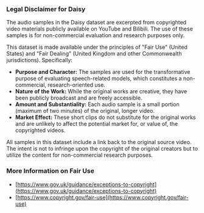 ### Legal Disclaimer for Daisy

The audio samples in the Daisy dataset are excerpted from copyrighted video materials publicly available on YouTube and Bilibili. The use of these samples is for non-commercial evaluation and research purposes only.

This dataset is made available under the principles of "Fair Use" (United States) and "Fair Dealing" (United Kingdom and other Commonwealth jurisdictions). Specifically:

-   **Purpose and Character:** The samples are used for the transformative purpose of evaluating speech-related models, which constitutes a non-commercial, research-oriented use.
-   **Nature of the Work:** While the original works are creative, they have been publicly broadcast and are freely accessible.
-   **Amount and Substantiality:** Each audio sample is a small portion (maximum of two minutes) of the original, longer video.
-   **Market Effect:** These short clips do not substitute for the original works and are unlikely to affect the potential market for, or value of, the copyrighted videos.

All samples in this dataset include a link back to the original source video. The intent is not to infringe upon the copyright of the original creators but to utilize the content for non-commercial research purposes.

### More Information on Fair Use
- [https://www.gov.uk/guidance/exceptions-to-copyright](https://www.gov.uk/guidance/exceptions-to-copyright)
- [https://www.copyright.gov/fair-use](https://www.copyright.gov/fair-use)